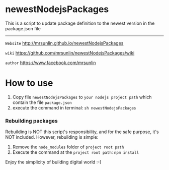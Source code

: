 # newestNodejsPackages
This is a script to update package definition to the newest version in the  package.json file

***

`Website`   http://mrsunlin.github.io/newestNodejsPackages

`wiki`      https://github.com/mrsunlin/newestNodejsPackages/wiki

`author`    https://www.facebook.com/mrsunlin

# How to use

1. Copy file `newestNodejsPackages` to `your nodejs project path` which contain the file `package.json`
2. execute the command in terminal: `sh newestNodejsPackages`

### Rebuilding packages
Rebuilding is NOT this script's responsibility, and for the safe purpose, it's NOT included.
However, rebuilding is simple:

1. Remove the `node_modules` folder of `project root path`
2. Execute the command at the `project root path`: `npm install`

Enjoy the simplicity of building digital world :-)

